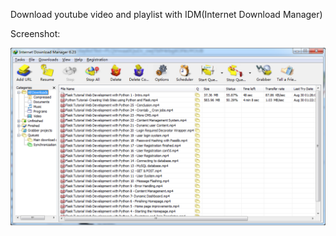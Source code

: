 Download youtube video and playlist with IDM(Internet Download Manager)

Screenshot:

![](http://github.com/ih4cku/download-youtube-with-idm/raw/master/screen_shot.png)
